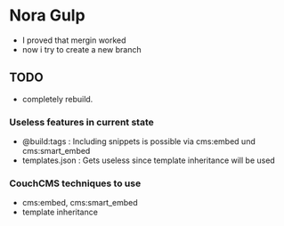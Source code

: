 # Nora Gulp
- I proved that mergin worked
- now i try to create a new branch
## TODO
- completely rebuild. 
### Useless features in current state
- @build:tags : Including snippets is possible via cms:embed und cms:smart_embed
- templates.json : Gets useless since template inheritance will be used

### CouchCMS techniques to use
- cms:embed, cms:smart_embed
- template inheritance
